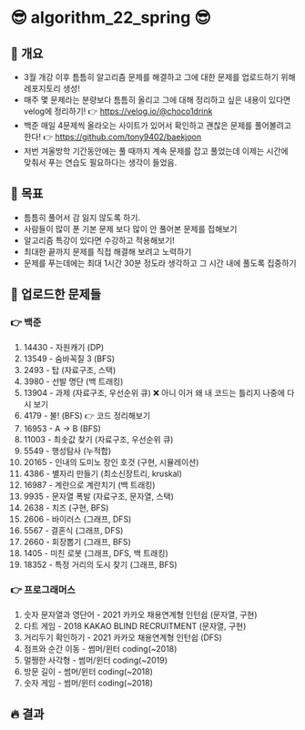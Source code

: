 # 😎 algorithm_22_spring 😎

## 💎 개요
- 3월 개강 이후 틈틈히 알고리즘 문제를 해결하고 그에 대한 문제를 업로드하기 위해 레포지토리 생성!
- 매주 몇 문제라는 분량보다 틈틈히 올리고 그에 대해 정리하고 싶은 내용이 있다면 velog에 정리하기! 👉 https://velog.io/@choco1drink
- 백준 매일 4문제씩 올라오는 사이트가 있어서 확인하고 괜찮은 문제를 풀어볼려고 한다! 👉 https://github.com/tony9402/baekjoon
- 저번 겨울방학 기간동안에는 풀 때까지 계속 문제를 잡고 풀었는데 이제는 시간에 맞춰서 푸는 연습도 필요하다는 생각이 들었음.

## 💎 목표
- 틈틈히 풀어서 감 잃지 않도록 하기.
- 사람들이 많이 푼 기본 문제 보다 많이 안 풀어본 문제를 접해보기
- 알고리즘 특강이 있다면 수강하고 적용해보기!
- 최대한 끝까지 문제를 직접 해결해 보려고 노력하기
- 문제를 푸는데에는 최대 1시간 30분 정도라 생각하고 그 시간 내에 풀도록 집중하기

## 💎 업로드한 문제들
### 👉 백준
1. 14430 - 자원캐기 (DP)
2. 13549 - 숨바꼭질 3 (BFS)
3. 2493 - 탑 (자료구조, 스택)
4. 3980 - 선발 명단 (백 트래킹)
5. 13904 - 과제 (자료구조, 우선순위 큐) ❌ 아니 이거 왜 내 코드는 틀리지 나중에 다시 보기
6. 4179 - 불! (BFS) 👉 코드 정리해보기
7. 16953 - A -> B (BFS)
8. 11003 - 최솟값 찾기 (자료구조, 우선순위 큐)
9. 5549 - 행성탐사 (누적합)
10. 20165 - 인내의 도미노 장인 호것 (구현, 시뮬레이션)
11. 4386 - 별자리 만들기 (최소신장트리, kruskal)
12. 16987 - 계란으로 계란치기 (백 트래킹)
13. 9935 - 문자열 폭발 (자료구조, 문자열, 스택)
14. 2638 - 치즈 (구현, BFS)
15. 2606 - 바이러스 (그래프, DFS)
16. 5567 - 결혼식 (그래프, DFS)
17. 2660 - 회장뽑기 (그래프, BFS)
18. 1405 - 미친 로봇 (그래프, DFS, 백 트래킹)
19. 18352 - 특정 거리의 도시 찾기 (그래프, BFS)

### 👉 프로그래머스
1. 숫자 문자열과 영단어 - 2021 카카오 채용연계형 인턴쉽 (문자열, 구현)
2. 다트 게임 - 2018 KAKAO BLIND RECRUITMENT (문자열, 구현)
3. 거리두기 확인하기 - 2021 카카오 채용연계형 인턴쉽 (DFS)
4. 점프와 순간 이동 - 썸머/윈터 coding(~2018)
5. 멀쩡한 사각형 - 썸머/윈터 coding(~2019)
6. 방문 길이 - 썸머/윈터 coding(~2018)
7. 숫자 게임 - 썸머/윈터 coding(~2018)

## 🔥 결과
